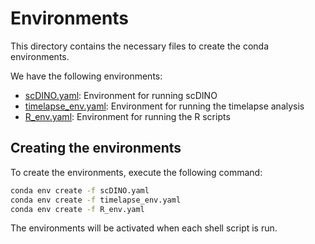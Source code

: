 # Environments
This directory contains the necessary files to create the conda environments.

We have the following environments:
- [scDINO.yaml](scDINO.yaml): Environment for running scDINO
- [timelapse_env.yaml](timelapse_env.yaml): Environment for running the timelapse analysis
- [R_env.yaml](R_env.yaml): Environment for running the R scripts

## Creating the environments
To create the environments, execute the following command:
```bash
conda env create -f scDINO.yaml
conda env create -f timelapse_env.yaml
conda env create -f R_env.yaml
```
The environments will be activated when each shell script is run.
